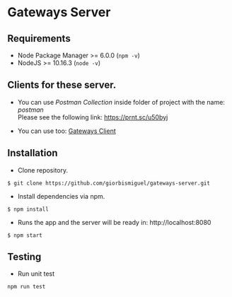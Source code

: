 # Gateways Server

## Requirements

- Node Package Manager >= 6.0.0 (`npm -v`)
- NodeJS >= 10.16.3 (`node -v`)

## Clients for these server.

- You can use *Postman Collection* inside folder of project with the name: *postman* <br />
  Please see the following link: https://prnt.sc/u50byj
  
- You can use too: [Gateways Client](https://github.com/giorbismiguel/gateways-client.git)

## Installation

- Clone repository.
```
$ git clone https://github.com/giorbismiguel/gateways-server.git
```

- Install dependencies via npm.
```
$ npm install
```

- Runs the app and the server will be ready in: http://localhost:8080
```
$ npm start
```

## Testing

- Run unit test
```
npm run test
```
